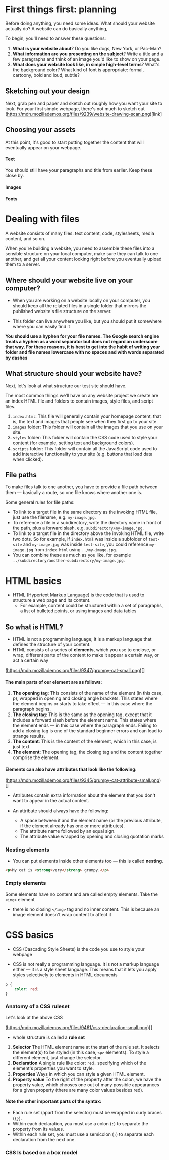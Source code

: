 # First things first: planning

Before doing anything, you need some ideas. 
What should your website actually do? 
A website can do basically anything, 

To begin, you'll need to answer these questions:

 1.   **What is your website about**? Do you like dogs, New York, or Pac-Man?
 2.   **What information are you presenting on the subject**? Write a title and a few paragraphs and think of an image you'd like to show on your page.
 3.   **What does your website look like, in simple high-level terms**? What's the background color? What kind of font is appropriate: formal, cartoony, bold and loud, subtle?

## Sketching out your design

Next, grab pen and paper and sketch out roughly how you want your site to look.
For your first simple webpage, there's not much to sketch out
(https://mdn.mozillademos.org/files/9239/website-drawing-scan.png)[link]

## Choosing your assets

At this point, it's good to start putting together the content that will eventually appear on your webpage.

#### Text

You should still have your paragraphs and title from earlier. Keep these close by.

#### Images

#### Fonts

# Dealing with files

A website consists of many files: text content, code, stylesheets, media content, and so on. 

When you're building a website, you need to assemble these files into a sensible structure on your local computer, make sure they can talk to one another, and get all your content looking right before you eventually upload them to a server.

## Where should your website live on your computer?

* When you are working on a website locally on your computer, you should keep all the related files in a single folder that mirrors the published website's file structure on the server. 

* This folder can live anywhere you like, but you should put it somewhere where you can easily find it

**You should use a hyphen for your file names. The Google search engine treats a hyphen as a word separator but does not regard an underscore that way. For these reasons, it is best to get into the habit of writing your folder and file names lowercase with no spaces and with words separated by dashes**


## What structure should your website have?

Next, let's look at what structure our test site should have. 

The most common things we'll have on any website project we create are an index HTML file and folders to contain images, style files, and script files. 

1.    `index.html`: This file will generally contain your homepage content, that is, the text and images that people see when they first go to your site.
2.    `images` folder: This folder will contain all the images that you use on your site.
3.    `styles` folder: This folder will contain the CSS code used to style your content (for example, setting text and background colors). 
4.    `scripts` folder: This folder will contain all the JavaScript code used to add interactive functionality to your site (e.g. buttons that load data when clicked).

## File paths

To make files talk to one another, you have to provide a file path between them — basically a route, so one file knows where another one is.

Some general rules for file paths:

*    To link to a target file in the same directory as the invoking HTML file, just use the filename, e.g. `my-image.jpg`.
*    To reference a file in a subdirectory, write the directory name in front of the path, plus a forward slash, e.g. `subdirectory/my-image.jpg`.
*    To link to a target file in the directory above the invoking HTML file, write two dots. So for example, if `index.html` was inside a subfolder of `test-site` and `my-image.jpg` was inside `test-site`, you could reference `my-image.jpg` from `index.html` using `../my-image.jpg`.
*    You can combine these as much as you like, for example `../subdirectory/another-subdirectory/my-image.jpg`.

# HTML basics

* HTML (Hypertext Markup Language) is the code that is used to structure a web page and its content. 
    * For example, content could be structured within a set of paragraphs, a list of bulleted points, or using images and data tables

## So what is HTML?

* HTML is not a programming language; it is a markup language that defines the structure of your content. 
* HTML consists of a series of **elements**, which you use to enclose, or wrap, different parts of the content to make it appear a certain way, or act a certain way

(https://mdn.mozillademos.org/files/9347/grumpy-cat-small.png)[]

#### The main parts of our element are as follows:

1.    **The opening tag**: This consists of the name of the element (in this case, p), wrapped in opening and closing angle brackets. This states where the element begins or starts to take effect — in this case where the paragraph begins.
2.    **The closing tag**: This is the same as the opening tag, except that it includes a forward slash before the element name. This states where the element ends — in this case where the paragraph ends. Failing to add a closing tag is one of the standard beginner errors and can lead to strange results.
3.    **The content**: This is the content of the element, which in this case, is just text.
4.    **The element**: The opening tag, the closing tag and the content together comprise the element.


#### Elements can also have attributes that look like the following:

(https://mdn.mozillademos.org/files/9345/grumpy-cat-attribute-small.png)[]

* Attributes contain extra information about the element that you don't want to appear in the actual content. 

* An attribute should always have the following:

    * A space between it and the element name (or the previous attribute, if the element already has one or more attributes).
    * The attribute name followed by an equal sign.
    * The attribute value wrapped by opening and closing quotation marks

### Nesting elements

* You can put elements inside other elements too — this is called **nesting**. 

```html
<p>My cat is <strong>very</strong> grumpy.</p>
```
### Empty elements

Some elements have no content and are called empty elements. Take the `<img>` element

* there is no closing `</img>` tag and no inner content. This is because an image element doesn't wrap content to affect it

# CSS basics

* CSS (Cascading Style Sheets) is the code you use to style your webpage

* CSS is not really a programming language. It is not a markup language either — it is a style sheet language. This means that it lets you apply styles selectively to elements in HTML documents

```css
p {
    color: red;
}
```

### Anatomy of a CSS ruleset

Let's look at the above CSS

(https://mdn.mozillademos.org/files/9461/css-declaration-small.png)[]

* whole structure is called a **rule set**

1. **Selector**
    The HTML element name at the start of the rule set. It selects the element(s) to be styled (in this case, `<p>` elements). To style a different element, just change the selector.
2. **Declaration**
    A single rule like color: `red;` specifying which of the element's properties you want to style.
3. **Properties**
    Ways in which you can style a given HTML element.
4. **Property value**
    To the right of the property after the colon, we have the property value, which chooses one out of many possible appearances for a given property (there are many color values besides red).

#### Note the other important parts of the syntax:

 *   Each rule set (apart from the selector) must be wrapped in curly braces (`{}`).
*    Within each declaration, you must use a colon (`:`) to separate the property from its values.
 *   Within each rule set, you must use a semicolon (`;`) to separate each declaration from the next one.

### CSS Is based on a box model